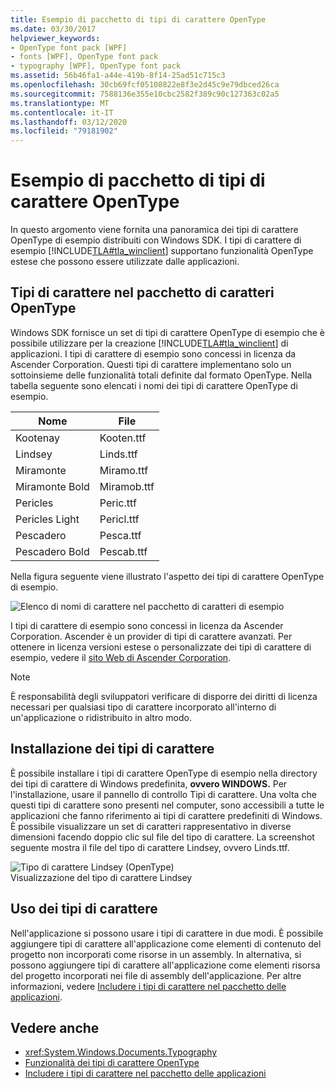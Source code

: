 ```yaml
---
title: Esempio di pacchetto di tipi di carattere OpenType
ms.date: 03/30/2017
helpviewer_keywords:
- OpenType font pack [WPF]
- fonts [WPF], OpenType font pack
- typography [WPF], OpenType font pack
ms.assetid: 56b46fa1-a44e-419b-8f14-25ad51c715c3
ms.openlocfilehash: 30cb69fcf05108822e8f3e2d45c9e79dbced26ca
ms.sourcegitcommit: 7588136e355e10cbc2582f389c90c127363c02a5
ms.translationtype: MT
ms.contentlocale: it-IT
ms.lasthandoff: 03/12/2020
ms.locfileid: "79181902"
---
```

# <a name="sample-opentype-font-pack"></a>Esempio di pacchetto di tipi di carattere OpenType
In questo argomento viene fornita una panoramica dei tipi di carattere OpenType di esempio distribuiti con Windows SDK. I tipi di carattere di esempio [!INCLUDE[TLA#tla_winclient](../../../../includes/tlasharptla-winclient-md.md)] supportano funzionalità OpenType estese che possono essere utilizzate dalle applicazioni.  

<a name="overview"></a>
## <a name="fonts-in-the-opentype-font-pack"></a>Tipi di carattere nel pacchetto di caratteri OpenType  
 Windows SDK fornisce un set di tipi di carattere OpenType di esempio che è possibile utilizzare per la creazione [!INCLUDE[TLA#tla_winclient](../../../../includes/tlasharptla-winclient-md.md)] di applicazioni. I tipi di carattere di esempio sono concessi in licenza da Ascender Corporation. Questi tipi di carattere implementano solo un sottoinsieme delle funzionalità totali definite dal formato OpenType. Nella tabella seguente sono elencati i nomi dei tipi di carattere OpenType di esempio.  
  
|**Nome**|**File**|  
|--------------|--------------|  
|Kootenay|Kooten.ttf|  
|Lindsey|Linds.ttf|  
|Miramonte|Miramo.ttf|  
|Miramonte Bold|Miramob.ttf|  
|Pericles|Peric.ttf|  
|Pericles Light|Pericl.ttf|  
|Pescadero|Pesca.ttf|  
|Pescadero Bold|Pescab.ttf|  
  
 Nella figura seguente viene illustrato l'aspetto dei tipi di carattere OpenType di esempio.  
  
 ![Elenco di nomi di carattere nel pacchetto di caratteri di esempio](./media/sample-opentype-font-pack/font-names-sample-pack.gif)  
  
 I tipi di carattere di esempio sono concessi in licenza da Ascender Corporation. Ascender è un provider di tipi di carattere avanzati. Per ottenere in licenza versioni estese o personalizzate dei tipi di carattere di esempio, vedere il [sito Web di Ascender Corporation](https://www.monotype.com/).  
  
> [!NOTE]
> È responsabilità degli sviluppatori verificare di disporre dei diritti di licenza necessari per qualsiasi tipo di carattere incorporato all'interno di un'applicazione o ridistribuito in altro modo.  
  
<a name="installing_the_fonts"></a>
## <a name="installing-the-fonts"></a>Installazione dei tipi di carattere  
 È possibile installare i tipi di carattere OpenType di esempio nella directory dei tipi di carattere di Windows predefinita, **ovvero WINDOWS.** Per l'installazione, usare il pannello di controllo Tipi di carattere. Una volta che questi tipi di carattere sono presenti nel computer, sono accessibili a tutte le applicazioni che fanno riferimento ai tipi di carattere predefiniti di Windows. È possibile visualizzare un set di caratteri rappresentativo in diverse dimensioni facendo doppio clic sul file del tipo di carattere. La screenshot seguente mostra il file del tipo di carattere Lindsey, ovvero Linds.ttf.  
  
 ![Tipo di carattere Lindsey &#40;OpenType&#41;](./media/typographyinwpf-04.png "TypographyInWPF_04")  
Visualizzazione del tipo di carattere Lindsey  
  
<a name="using_the_fonts"></a>
## <a name="using-the-fonts"></a>Uso dei tipi di carattere  
 Nell'applicazione si possono usare i tipi di carattere in due modi. È possibile aggiungere tipi di carattere all'applicazione come elementi di contenuto del progetto non incorporati come risorse in un assembly. In alternativa, si possono aggiungere tipi di carattere all'applicazione come elementi risorsa del progetto incorporati nei file di assembly dell'applicazione. Per altre informazioni, vedere [Includere i tipi di carattere nel pacchetto delle applicazioni](packaging-fonts-with-applications.md).  
  
## <a name="see-also"></a>Vedere anche

- <xref:System.Windows.Documents.Typography>
- [Funzionalità dei tipi di carattere OpenType](opentype-font-features.md)
- [Includere i tipi di carattere nel pacchetto delle applicazioni](packaging-fonts-with-applications.md)
